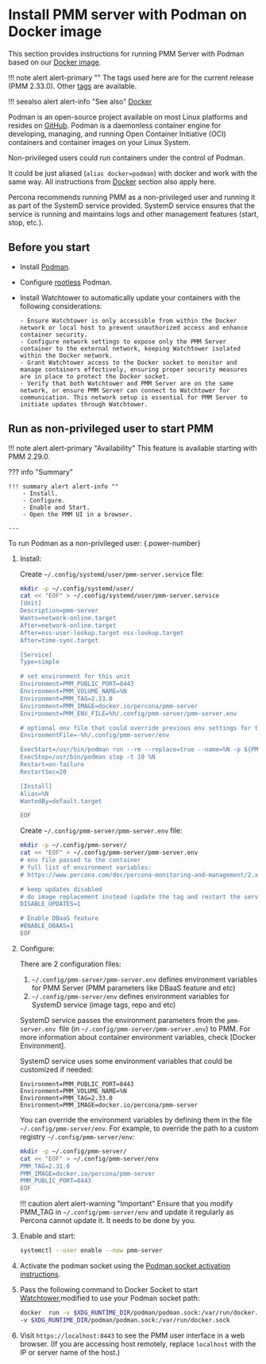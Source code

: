 # Install PMM server with Podman on Docker image

This section provides instructions for running PMM Server with Podman based on our [Docker image](https://hub.docker.com/r/percona/pmm-server).

!!! note alert alert-primary ""
    The tags used here are for the current release (PMM 2.33.0). Other [tags](https://hub.docker.com/r/percona/pmm-server/tags) are available.

!!! seealso alert alert-info "See also"
    [Docker](../docker/index.md)

Podman is an open-source project available on most Linux platforms and resides on [GitHub](https://github.com/containers/podman). Podman is a daemonless container engine for developing, managing, and running Open Container Initiative (OCI) containers and container images on your Linux System. 

Non-privileged users could run containers under the control of Podman.

It could be just aliased (`alias docker=podman`) with docker and work with the same way. All instructions from [Docker](../docker/index.md) section also apply here.

Percona recommends running PMM as a non-privileged user and running it as part of the SystemD service provided. SystemD service ensures that the service is running and maintains logs and other management features (start, stop, etc.).

## Before you start

- Install [Podman](https://podman.io/getting-started/installation).
- Configure [rootless](https://github.com/containers/podman/blob/main/docs/tutorials/rootless_tutorial.md) Podman.
- Install Watchtower to automatically update your containers with the following considerations:

      - Ensure Watchtower is only accessible from within the Docker network or local host to prevent unauthorized access and enhance container security.
      - Configure network settings to expose only the PMM Server container to the external network, keeping Watchtower isolated within the Docker network.
      - Grant Watchtower access to the Docker socket to monitor and manage containers effectively, ensuring proper security measures are in place to protect the Docker socket.
      - Verify that both Watchtower and PMM Server are on the same network, or ensure PMM Server can connect to Watchtower for communication. This network setup is essential for PMM Server to initiate updates through Watchtower.

## Run as non-privileged user to start PMM

!!! note alert alert-primary "Availability"
    This feature is available starting with PMM 2.29.0.

??? info "Summary"

    !!! summary alert alert-info ""
        - Install.
        - Configure.
        - Enable and Start.
        - Open the PMM UI in a browser.

    ---
To run Podman as a non-privileged user:
{.power-number}

1. Install:

    Create `~/.config/systemd/user/pmm-server.service` file:

    ```sh
    mkdir -p ~/.config/systemd/user/
    cat << "EOF" > ~/.config/systemd/user/pmm-server.service
    [Unit]
    Description=pmm-server
    Wants=network-online.target
    After=network-online.target
    After=nss-user-lookup.target nss-lookup.target
    After=time-sync.target

    [Service]
    Type=simple

    # set environment for this unit
    Environment=PMM_PUBLIC_PORT=8443
    Environment=PMM_VOLUME_NAME=%N
    Environment=PMM_TAG=2.33.0
    Environment=PMM_IMAGE=docker.io/percona/pmm-server
    Environment=PMM_ENV_FILE=%h/.config/pmm-server/pmm-server.env

    # optional env file that could override previous env settings for this unit
    EnvironmentFile=-%h/.config/pmm-server/env

    ExecStart=/usr/bin/podman run --rm --replace=true --name=%N -p ${PMM_PUBLIC_PORT}:443/tcp --ulimit=host --volume=${PMM_VOLUME_NAME}:/srv --env-file=${PMM_ENV_FILE} --health-cmd=none --health-interval=disable ${PMM_IMAGE}:${PMM_TAG}
    ExecStop=/usr/bin/podman stop -t 10 %N
    Restart=on-failure
    RestartSec=20

    [Install]
    Alias=%N
    WantedBy=default.target

    EOF
    ```

    Create `~/.config/pmm-server/pmm-server.env` file:

    ```sh
    mkdir -p ~/.config/pmm-server/
    cat << "EOF" > ~/.config/pmm-server/pmm-server.env
    # env file passed to the container
    # full list of environment variables:
    # https://www.percona.com/doc/percona-monitoring-and-management/2.x/setting-up/server/docker.html#environment-variables

    # keep updates disabled
    # do image replacement instead (update the tag and restart the service)
    DISABLE_UPDATES=1

    # Enable DBaaS feature
    #ENABLE_DBAAS=1
    EOF
    ```

2. Configure:

    There are 2 configuration files:
    1.  `~/.config/pmm-server/pmm-server.env` defines environment variables for PMM Server (PMM parameters like DBaaS feature and etc)
    2.  `~/.config/pmm-server/env` defines environment variables for SystemD service (image tags, repo and etc)

    SystemD service passes the environment parameters from the `pmm-server.env `file (in `~/.config/pmm-server/pmm-server.env`) to PMM. For more information about container environment variables, check [Docker Environment].

    SystemD service uses some environment variables that could be customized if needed:

    ```text
    Environment=PMM_PUBLIC_PORT=8443
    Environment=PMM_VOLUME_NAME=%N
    Environment=PMM_TAG=2.33.0
    Environment=PMM_IMAGE=docker.io/percona/pmm-server
    ```

    You can override the environment variables by defining them in the file  `~/.config/pmm-server/env`. For example, to override the path to a custom registry `~/.config/pmm-server/env`:

    ```sh
    mkdir -p ~/.config/pmm-server/
    cat << "EOF" > ~/.config/pmm-server/env
    PMM_TAG=2.31.0
    PMM_IMAGE=docker.io/percona/pmm-server
    PMM_PUBLIC_PORT=8443
    EOF
    ```

    !!! caution alert alert-warning "Important"
        Ensure that you modify PMM_TAG in `~/.config/pmm-server/env` and update it regularly as Percona cannot update it. It needs to be done by you.

3. Enable and start:

    ```sh
    systemctl --user enable --now pmm-server
    ```

4. Activate the podman socket using the [Podman socket activation instructions](https://github.com/containers/podman/blob/main/docs/tutorials/socket_activation.md).

5. Pass the following command to Docker Socket to start [Watchtower](https://containrrr.dev/watchtower/),modified to use your Podman socket path:

    ```sh
    docker  run -v $XDG_RUNTIME_DIR/podman/podman.sock:/var/run/docker.sock -e WATCHTOWER_HTTP_API_UPDATE=1 -e WATCHTOWER_HTTP_API_TOKEN=123 --hostname=watchtower --network=pmm_default docker.io/perconalab/watchtower
    -v $XDG_RUNTIME_DIR/podman/podman.sock:/var/run/docker.sock
    ```


6. Visit `https://localhost:8443` to see the PMM user interface in a web browser. (If you are accessing host remotely, replace `localhost` with the IP or server name of the host.)

<div hidden>
```sh
#first pull can take time
sleep 80
timeout 60 podman wait --condition=running pmm-server
```
</div>
